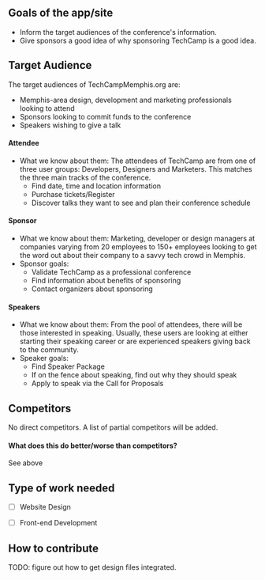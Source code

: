 ## Goals of the app/site

* Inform the target audiences of the conference's information.
* Give sponsors a good idea of why sponsoring TechCamp is a good idea.

## Target Audience
The target audiences of TechCampMemphis.org are:
* Memphis-area design, development and marketing professionals looking to attend
* Sponsors looking to commit funds to the conference
* Speakers wishing to give a talk

#### Attendee
* What we know about them: The attendees of TechCamp are from one of three user groups: Developers, Designers and Marketers. This matches the three main tracks of the conference.
    * Find date, time and location information
    * Purchase tickets/Register
    * Discover talks they want to see and plan their conference schedule

#### Sponsor
* What we know about them: Marketing, developer or design managers at companies varying from 20 employees to 150+ employees looking to get the word out about their company to a savvy tech crowd in Memphis.
* Sponsor goals:
    * Validate TechCamp as a professional conference
    * Find information about benefits of sponsoring
    * Contact organizers about sponsoring

#### Speakers
* What we know about them: From the pool of attendees, there will be those interested in speaking. Usually, these users are looking at either starting their speaking career or are experienced speakers giving back to the community.
* Speaker goals:
    * Find Speaker Package
    * If on the fence about speaking, find out why they should speak
    * Apply to speak via the Call for Proposals

## Competitors
No direct competitors. A list of partial competitors will be added.

#### What does this do better/worse than competitors?
See above

## Type of work needed

- [ ] Website Design
- [ ] Front-end Development


## How to contribute
TODO: figure out how to get design files integrated.